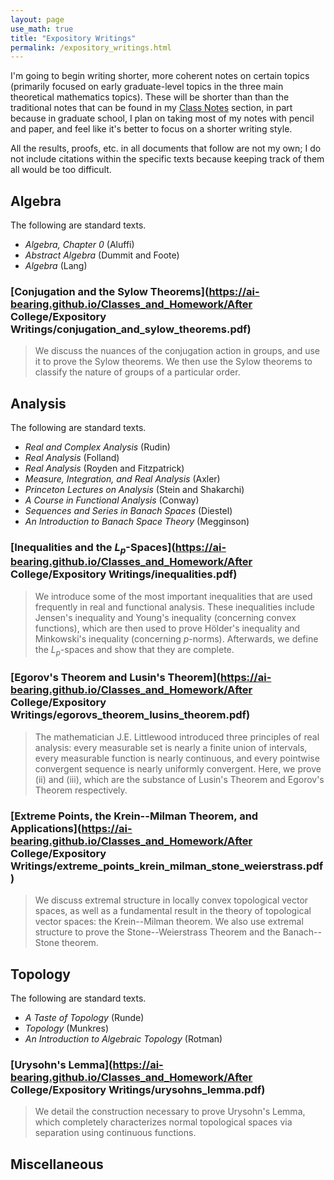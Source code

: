 ```yaml
---
layout: page
use_math: true
title: "Expository Writings"
permalink: /expository_writings.html
---
```

I'm going to begin writing shorter, more coherent notes on certain topics (primarily focused on early graduate-level topics in the three main theoretical mathematics topics). These will be shorter than than the traditional notes that can be found in my [Class Notes](classnotes.md) section, in part because in graduate school, I plan on taking most of my notes with pencil and paper, and feel like it's better to focus on a shorter writing style.

All the results, proofs, etc. in all documents that follow are not my own; I do not include citations within the specific texts because keeping track of them all would be too difficult.
## Algebra
The following are standard texts.
- _Algebra, Chapter 0_ (Aluffi)
- _Abstract Algebra_ (Dummit and Foote)
- _Algebra_ (Lang)

### [Conjugation and the Sylow Theorems](https://ai-bearing.github.io/Classes_and_Homework/After College/Expository Writings/conjugation_and_sylow_theorems.pdf)
> We discuss the nuances of the conjugation action in groups, and use it to prove the Sylow theorems. We then use the Sylow theorems to classify the nature of groups of a particular order.

## Analysis
The following are standard texts.
- _Real and Complex Analysis_ (Rudin)
- _Real Analysis_ (Folland)
- _Real Analysis_ (Royden and Fitzpatrick)
- _Measure, Integration, and Real Analysis_ (Axler)
- _Princeton Lectures on Analysis_ (Stein and Shakarchi)
- _A Course in Functional Analysis_ (Conway)
- _Sequences and Series in Banach Spaces_ (Diestel)
- _An Introduction to Banach Space Theory_ (Megginson)

### [Inequalities and the $L_p$-Spaces](https://ai-bearing.github.io/Classes_and_Homework/After College/Expository Writings/inequalities.pdf)
> We introduce some of the most important inequalities that are used frequently in real and functional analysis. These inequalities include Jensen's inequality and Young's inequality (concerning convex functions), which are then used to prove Hölder's inequality and Minkowski's inequality (concerning $p$-norms). Afterwards, we define the $L_p$-spaces and show that they are complete.

### [Egorov's Theorem and Lusin's Theorem](https://ai-bearing.github.io/Classes_and_Homework/After College/Expository Writings/egorovs_theorem_lusins_theorem.pdf)
> The mathematician J.E. Littlewood introduced three principles of real analysis: every measurable set is nearly a finite union of intervals, every measurable function is nearly continuous, and every pointwise convergent sequence is nearly uniformly convergent. Here, we prove (ii) and (iii), which are the substance of Lusin's Theorem and Egorov's Theorem respectively.

### [Extreme Points, the Krein--Milman Theorem, and Applications](https://ai-bearing.github.io/Classes_and_Homework/After College/Expository Writings/extreme_points_krein_milman_stone_weierstrass.pdf)
> We discuss extremal structure in locally convex topological vector spaces, as well as a fundamental result in the theory of topological vector spaces: the Krein--Milman theorem. We also use extremal structure to prove the Stone--Weierstrass Theorem and the Banach--Stone theorem.

## Topology
The following are standard texts.
- _A Taste of Topology_ (Runde)
- _Topology_ (Munkres)
- _An Introduction to Algebraic Topology_ (Rotman)

### [Urysohn's Lemma](https://ai-bearing.github.io/Classes_and_Homework/After College/Expository Writings/urysohns_lemma.pdf)
> We detail the construction necessary to prove Urysohn's Lemma, which completely characterizes normal topological spaces via separation using continuous functions.

## Miscellaneous
